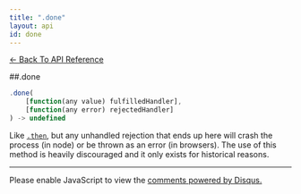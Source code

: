 ```yaml
---
title: ".done"
layout: api
id: done
---
```


[← Back To API Reference](/docs/api-reference.html)
<div class="api-code-section"><markdown>
##.done

```js
.done(
    [function(any value) fulfilledHandler],
    [function(any error) rejectedHandler]
) -> undefined
```


Like [`.then`](.), but any unhandled rejection that ends up here will crash the process (in node) or be thrown as an error (in browsers). The use of this method is heavily discouraged and it only exists for historical reasons.

<hr>
</markdown></div>

<div id="disqus_thread"></div>
<script type="text/javascript">
    var disqus_title = ".done";
    var disqus_shortname = "bluebirdjs";
    var disqus_identifier = "disqus-id-done";
    
    (function() {
        var dsq = document.createElement("script"); dsq.type = "text/javascript"; dsq.async = true;
        dsq.src = "//" + disqus_shortname + ".disqus.com/embed.js";
        (document.getElementsByTagName("head")[0] || document.getElementsByTagName("body")[0]).appendChild(dsq);
    })();
</script>
<noscript>Please enable JavaScript to view the <a href="https://disqus.com/?ref_noscript" rel="nofollow">comments powered by Disqus.</a></noscript>